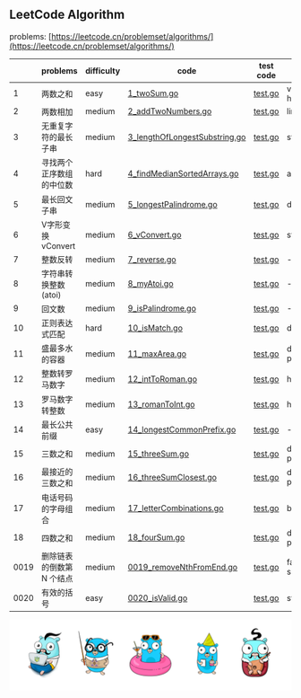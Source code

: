 ## LeetCode Algorithm

problems: [https://leetcode.cn/problemset/algorithms/](https://leetcode.cn/problemset/algorithms/)

|      | problems       | difficulty | code                                                                              | test code                                                        | tag                   |
|------|----------------|------------|-----------------------------------------------------------------------------------|------------------------------------------------------------------|-----------------------|
| 1    | 两数之和           | easy       | [1_twoSum.go](./algorithm/golang/1_twoSum.go)                                     | [test.go](./algorithm/golang/2_addTwoNumbers_test.go)            | violence, hash table  |
| 2    | 两数相加           | medium     | [2_addTwoNumbers.go](./algorithm/golang/2_addTwoNumbers.go)                       | [test.go](./algorithm/golang/2_addTwoNumbers_test.go)            | linked list           |
| 3    | 无重复字符的最长子串     | medium     | [3_lengthOfLongestSubstring.go](./algorithm/golang/3_lengthOfLongestSubstring.go) | [test.go](./algorithm/golang/3_lengthOfLongestSubstring_test.go) | string                |
| 4    | 寻找两个正序数组的中位数   | hard       | [4_findMedianSortedArrays.go](./algorithm/golang/4_findMedianSortedArrays.go)     | [test.go](./algorithm/golang/4_findMedianSortedArrays_test.go)   | arrays                |
| 5    | 最长回文子串         | medium     | [5_longestPalindrome.go](./algorithm/golang/5_longestPalindrome.go)               | [test.go](./algorithm/golang/5_longestPalindrome_test.go)        | dp                    |
| 6    | V字形变换 vConvert | medium     | [6_vConvert.go](./algorithm/golang/6_vConvert.go)                                 | [test.go](./algorithm/golang/6_vConvert_test.go)                 | string                |
| 7    | 整数反转           | medium     | [7_reverse.go](./algorithm/golang/7_reverse.go)                                   | [test.go](./algorithm/golang/7_reverse_test.go)                  | -                     |
| 8    | 字符串转换整数 (atoi) | medium     | [8_myAtoi.go](./algorithm/golang/8_myAtoi.go)                                     | [test.go](./algorithm/golang/8_myAtoi_test.go)                   | -                     |
| 9    | 回文数            | medium     | [9_isPalindrome.go](./algorithm/golang/9_isPalindrome.go)                         | [test.go](./algorithm/golang/9_isPalindrome_test.go)             | -                     |
| 10   | 正则表达式匹配        | hard       | [10_isMatch.go](./algorithm/golang/10_isMatch.go)                                 | [test.go](./algorithm/golang/10_isMatch_test.go)                 | dp                    |
| 11   | 盛最多水的容器        | medium     | [11_maxArea.go](./algorithm/golang/11_maxArea.go)                                 | [test.go](./algorithm/golang/11_maxArea_test.go)                 | double pointer        |
| 12   | 整数转罗马数字        | medium     | [12_intToRoman.go](./algorithm/golang/12_intToRoman.go)                           | [test.go](./algorithm/golang/12_intToRoman_test.go)              | hash table            |
| 13   | 罗马数字转整数        | medium     | [13_romanToInt.go](./algorithm/golang/13_romanToInt.go)                           | [test.go](./algorithm/golang/13_romanToInt_test.go)              | hash table            |
| 14   | 最长公共前缀         | easy       | [14_longestCommonPrefix.go](./algorithm/golang/14_longestCommonPrefix.go)         | [test.go](./algorithm/golang/14_longestCommonPrefix_test.go)     | -                     |
| 15   | 三数之和           | medium     | [15_threeSum.go](./algorithm/golang/15_threeSum.go)                               | [test.go](./algorithm/golang/15_threeSum_test.go)                | double pointer        |
| 16   | 最接近的三数之和       | medium     | [16_threeSumClosest.go](./algorithm/golang/16_threeSumClosest.go)                 | [test.go](./algorithm/golang/16_threeSumClosest_test.go)         | double pointer        |
| 17   | 电话号码的字母组合      | medium     | [17_letterCombinations.go](./algorithm/golang/17_letterCombinations.go)           | [test.go](./algorithm/golang/17_letterCombinations_test.go)      | backtracking          |
| 18   | 四数之和           | medium     | [18_fourSum.go](./algorithm/golang/18_fourSum.go)                                 | [test.go](./algorithm/golang/18_fourSum_test.go)                 | double pointer        |
| 0019 | 删除链表的倒数第 N 个结点 | medium     | [0019_removeNthFromEnd.go](./algorithm/golang/0019_removeNthFromEnd.go)           | [test.go](./algorithm/golang/0019_removeNthFromEnd_test.go)      | fast and slow pointer |
| 0020 | 有效的括号          | easy       | [0020_isValid.go](./algorithm/golang/0020_isValid.go)                             | [test.go](./algorithm/golang/0020_isValid_test.go)               | stack                 |



![gopher](./gophertop.png)